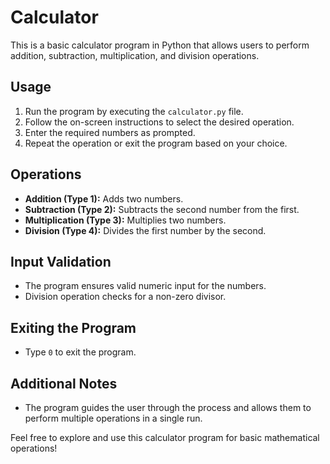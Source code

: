 # Calculator 

This is a basic calculator program in Python that allows users to perform addition, subtraction, multiplication, and division operations.

## Usage

1. Run the program by executing the `calculator.py` file.<br>
2. Follow the on-screen instructions to select the desired operation.<br>
3. Enter the required numbers as prompted.<br>
4. Repeat the operation or exit the program based on your choice.

## Operations

- **Addition (Type 1):** Adds two numbers.<br>
- **Subtraction (Type 2):** Subtracts the second number from the first.<br>
- **Multiplication (Type 3):** Multiplies two numbers.<br>
- **Division (Type 4):** Divides the first number by the second.

## Input Validation

- The program ensures valid numeric input for the numbers.<br>
- Division operation checks for a non-zero divisor.

## Exiting the Program

- Type `0` to exit the program.

## Additional Notes

- The program guides the user through the process and allows them to perform multiple operations in a single run.<br>

Feel free to explore and use this calculator program for basic mathematical operations!
